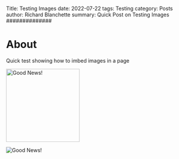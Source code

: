 Title: Testing Images
date: 2022-07-22
tags: Testing
category: Posts
author: Richard Blanchette
summary: Quick Post on Testing Images
##############

# About

Quick test showing how to imbed images in a page

<img src="{static}/images/testing_images/test_image.jpeg" alt="Good News!" width="200"/>

![Good News!]({static}/images/testing_images/test_image.jpeg)

